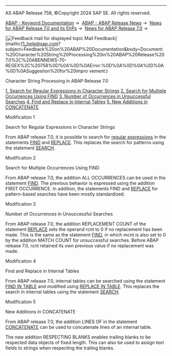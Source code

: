   

* * *

AS ABAP Release 758, ©Copyright 2024 SAP SE. All rights reserved.

[ABAP - Keyword Documentation](javascript:call_link\('abenabap.htm'\)) →  [ABAP - ABAP Release News](javascript:call_link\('abennews.htm'\)) →  [News for ABAP Release 7.0 and its EhPs](javascript:call_link\('abennews-70_ehps.htm'\)) →  [News for ABAP Release 7.0](javascript:call_link\('abennews-70.htm'\)) → 

 [![](Mail.gif?object=Mail.gif "Feedback mail for displayed topic") Mail Feedback](mailto:f1_help@sap.com?subject=Feedback%20on%20ABAP%20Documentation&body=Document:%20Character%20String%20Processing%20in%20ABAP%20Release%207.0%2C%20ABENNEWS-70-REGEX%2C%20758%0D%0A%0D%0AError:%0D%0A%0D%0A%0D%0A%0D%0ASuggestion%20for%20impro
vement:)

Character String Processing in ABAP Release 7.0

[1\. Search for Regular Expressions in Character Strings](#!ABAP_MODIFICATION_1@1@)
[2\. Search for Multiple Occurrences Using FIND](#!ABAP_MODIFICATION_2@2@)
[3\. Number of Occurrences in Unsuccessful Searches](#!ABAP_MODIFICATION_3@3@)
[4\. Find and Replace in Internal Tables](#!ABAP_MODIFICATION_4@4@)
[5\. New Additions in CONCATENATE](#!ABAP_MODIFICATION_5@5@)

Modification 1   

Search for Regular Expressions in Character Strings

From ABAP release 7.0, it is possible to search for [regular expressions](javascript:call_link\('abenregular_expression_glosry.htm'\) "Glossary Entry") in the statements [FIND](javascript:call_link\('abapfind.htm'\)) and [REPLACE](javascript:call_link\('abapreplace_in_pattern.htm'\)). This replaces the search for patterns using the statement [SEARCH](javascript:call_link\('abapsearch-.htm'\)).

Modification 2   

Search for Multiple Occurrences Using FIND

From ABAP release 7.0, the addition ALL OCCURRENCES can be used in the statement [FIND](javascript:call_link\('abapfind.htm'\)). The previous behavior is expressed using the addition FIRST OCCURRENCE. In addition, the statements FIND and [REPLACE](javascript:call_link\('abapreplace_in_pattern.htm'\)) for pattern-based searches have been mostly standardized.

Modification 3   

Number of Occurrences in Unsuccessful Searches

From ABAP release 7.0, the addition REPLACEMENT COUNT of the statement [REPLACE](javascript:call_link\('abapreplace_in_pattern.htm'\)) sets the operand rcnt to 0 if no replacement has been made. This is the same as the statement [FIND](javascript:call_link\('abapfind.htm'\)), in which mcnt is also set to 0 by the addition MATCH COUNT for unsuccessful searches. Before ABAP release 7.0, rcnt retained its own previous value if no replacement was made.

Modification 4   

Find and Replace in Internal Tables

From ABAP release 7.0, internal tables can be searched using the statement [FIND IN TABLE](javascript:call_link\('abapfind_itab.htm'\)) and modified using [REPLACE IN TABLE](javascript:call_link\('abapreplace_itab.htm'\)). This replaces the search in internal tables using the statement [SEARCH](javascript:call_link\('abapsearch_itab.htm'\)).

Modification 5   

New Additions in CONCATENATE

From ABAP release 7.0, the addition LINES OF in the statement [CONCATENATE](javascript:call_link\('abapconcatenate.htm'\)) can be used to concatenate lines of an internal table.

The new addition RESPECTING BLANKS enables trailing blanks to be respected data objects of fixed length. This can also be used to assign text fields to strings when respecting the trailing blanks.